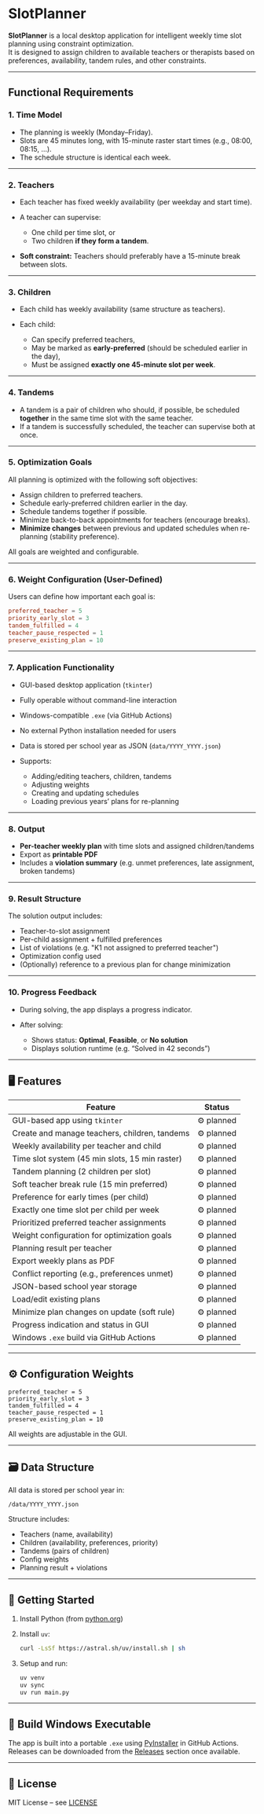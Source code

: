 # SlotPlanner

**SlotPlanner** is a local desktop application for intelligent weekly time slot planning using constraint optimization.  
It is designed to assign children to available teachers or therapists based on preferences, availability, tandem rules, and other constraints.

---

## Functional Requirements

### 1. **Time Model**

* The planning is weekly (Monday–Friday).
* Slots are 45 minutes long, with 15-minute raster start times (e.g., 08:00, 08:15, …).
* The schedule structure is identical each week.

---

### 2. **Teachers**

* Each teacher has fixed weekly availability (per weekday and start time).
* A teacher can supervise:

  * One child per time slot, or
  * Two children **if they form a tandem**.
* **Soft constraint:** Teachers should preferably have a 15-minute break between slots.

---

### 3. **Children**

* Each child has weekly availability (same structure as teachers).
* Each child:

  * Can specify preferred teachers,
  * May be marked as **early-preferred** (should be scheduled earlier in the day),
  * Must be assigned **exactly one 45-minute slot per week**.

---

### 4. **Tandems**

* A tandem is a pair of children who should, if possible, be scheduled **together** in the same time slot with the same teacher.
* If a tandem is successfully scheduled, the teacher can supervise both at once.

---

### 5. **Optimization Goals**

All planning is optimized with the following soft objectives:

* Assign children to preferred teachers.
* Schedule early-preferred children earlier in the day.
* Schedule tandems together if possible.
* Minimize back-to-back appointments for teachers (encourage breaks).
* **Minimize changes** between previous and updated schedules when re-planning (stability preference).

All goals are weighted and configurable.

---

### 6. **Weight Configuration (User-Defined)**

Users can define how important each goal is:

```toml
preferred_teacher = 5
priority_early_slot = 3
tandem_fulfilled = 4
teacher_pause_respected = 1
preserve_existing_plan = 10
```

---

### 7. **Application Functionality**

* GUI-based desktop application (`tkinter`)
* Fully operable without command-line interaction
* Windows-compatible `.exe` (via GitHub Actions)
* No external Python installation needed for users
* Data is stored per school year as JSON (`data/YYYY_YYYY.json`)
* Supports:

  * Adding/editing teachers, children, tandems
  * Adjusting weights
  * Creating and updating schedules
  * Loading previous years’ plans for re-planning

---

### 8. **Output**

* **Per-teacher weekly plan** with time slots and assigned children/tandems
* Export as **printable PDF**
* Includes a **violation summary** (e.g. unmet preferences, late assignment, broken tandems)

---

### 9. **Result Structure**

The solution output includes:

* Teacher-to-slot assignment
* Per-child assignment + fulfilled preferences
* List of violations (e.g. "K1 not assigned to preferred teacher")
* Optimization config used
* (Optionally) reference to a previous plan for change minimization

---

### 10. **Progress Feedback**

* During solving, the app displays a progress indicator.
* After solving:

  * Shows status: **Optimal**, **Feasible**, or **No solution**
  * Displays solution runtime (e.g. “Solved in 42 seconds”)

---


## 🖥️ Features

| Feature                                         | Status    |
|------------------------------------------------|-----------|
| GUI-based app using `tkinter`                  | ⚙️ planned         |
| Create and manage teachers, children, tandems  | ⚙️ planned         |
| Weekly availability per teacher and child      | ⚙️ planned         |
| Time slot system (45 min slots, 15 min raster) | ⚙️ planned         |
| Tandem planning (2 children per slot)          | ⚙️ planned         |
| Soft teacher break rule (15 min preferred)     | ⚙️ planned         |
| Preference for early times (per child)         | ⚙️ planned         |
| Exactly one time slot per child per week       | ⚙️ planned         |
| Prioritized preferred teacher assignments      | ⚙️ planned         |
| Weight configuration for optimization goals    | ⚙️ planned         |
| Planning result per teacher                    | ⚙️ planned         |
| Export weekly plans as PDF                     | ⚙️ planned         |
| Conflict reporting (e.g., preferences unmet)   | ⚙️ planned         |
| JSON-based school year storage                 | ⚙️ planned         |
| Load/edit existing plans                       | ⚙️ planned         |
| Minimize plan changes on update (soft rule)    | ⚙️ planned         |
| Progress indication and status in GUI          | ⚙️ planned         |
| Windows `.exe` build via GitHub Actions        | ⚙️ planned |

---

## ⚙️ Configuration Weights

````
preferred_teacher = 5
priority_early_slot = 3
tandem_fulfilled = 4
teacher_pause_respected = 1
preserve_existing_plan = 10
````

All weights are adjustable in the GUI.

---

## 🗃️ Data Structure

All data is stored per school year in:

```
/data/YYYY_YYYY.json
```

Structure includes:

* Teachers (name, availability)
* Children (availability, preferences, priority)
* Tandems (pairs of children)
* Config weights
* Planning result + violations

---

## 🚀 Getting Started

1. Install Python (from [python.org](https://www.python.org))
2. Install `uv`:

   ```bash
   curl -LsSf https://astral.sh/uv/install.sh | sh
   ```
3. Setup and run:

   ```bash
   uv venv
   uv sync
   uv run main.py
   ```

---

## 🧱 Build Windows Executable

The app is built into a portable `.exe` using [PyInstaller](https://www.pyinstaller.org/) in GitHub Actions.
Releases can be downloaded from the [Releases](../../releases) section once available.

---

## 📄 License

MIT License – see [LICENSE](LICENSE)





